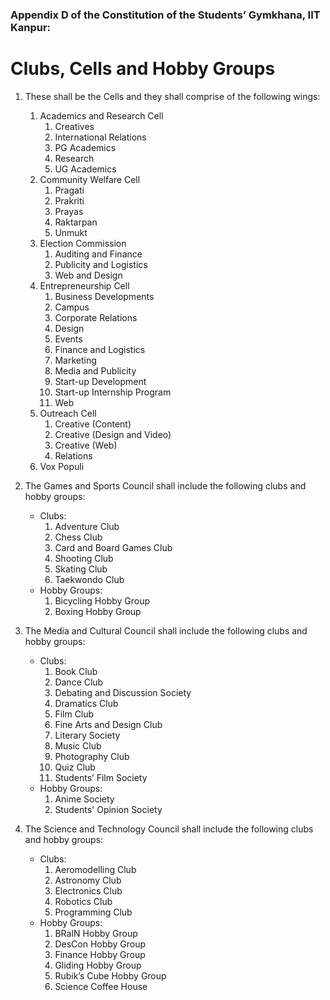 ### Appendix D of the Constitution of the Students’ Gymkhana, IIT Kanpur:
# Clubs, Cells and Hobby Groups
1. These shall be the Cells and they shall comprise of the following wings:
    1. Academics and Research Cell
        1. Creatives
        2. International Relations
        3. PG Academics
        4. Research
        5. UG Academics
    2. Community Welfare Cell
        1. Pragati
        2. Prakriti
        3. Prayas
        4. Raktarpan
        5. Unmukt
    4. Election Commission
        1. Auditing and Finance
        2. Publicity and Logistics
        3. Web and Design
    4. Entrepreneurship Cell
        1. Business Developments
        2. Campus
        3. Corporate Relations
        4. Design
        5. Events
        6. Finance and Logistics
        7. Marketing
        8. Media and Publicity
        9. Start-up Development
        10. Start-up Internship Program
        11. Web
    5. Outreach Cell
        1. Creative (Content)
        2. Creative (Design and Video)
        3. Creative (Web)
        3. Relations
    6. Vox Populi

2. The Games and Sports Council shall include the following clubs and hobby groups:
    - Clubs:
        1. Adventure Club
        2. Chess Club
        3. Card and Board Games Club
        4. Shooting Club
        5. Skating Club
        6. Taekwondo Club
    - Hobby Groups:
        1. Bicycling Hobby Group
        2. Boxing Hobby Group 

3. The Media and Cultural Council shall include the following clubs and hobby groups:
    - Clubs:    
        1. Book Club
        2. Dance Club 
        3. Debating and Discussion Society
        4. Dramatics Club
        5. Film Club
        6. Fine Arts and Design Club
        7. Literary Society
        8. Music Club
        9. Photography Club
        10. Quiz Club
        11. Students’ Film Society
    - Hobby Groups:
        1. Anime Society
        2. Students' Opinion Society       

4. The Science and Technology Council shall include the following clubs and hobby groups:
    - Clubs:
        1. Aeromodelling Club
        2. Astronomy Club
        3. Electronics Club
        4. Robotics Club
        5. Programming Club
    - Hobby Groups:
        1. BRaIN Hobby Group
        2. DesCon Hobby Group
        3. Finance Hobby Group
        4. Gliding Hobby Group
        5. Rubik’s Cube Hobby Group
        6. Science Coffee House
